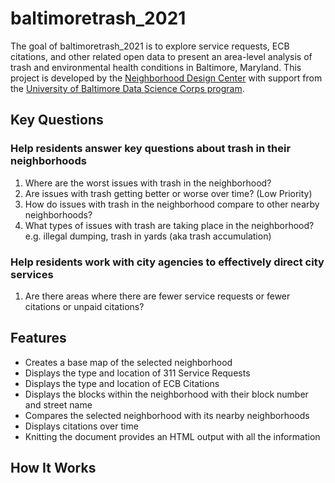 
# baltimoretrash_2021

<!-- badges: start -->
<!-- badges: end -->

The goal of baltimoretrash_2021 is to explore service requests, ECB citations, and other related open data to present an area-level analysis of trash and environmental health conditions in Baltimore, Maryland. This project is developed by the [Neighborhood Design Center](https://ndc-md.org/) with support from the [University of Baltimore Data Science Corps program](https://bniajfi.org/currentprojects/data_science_corps/).

## Key Questions
### Help residents answer key questions about trash in their neighborhoods

1. Where are the worst issues with trash in the neighborhood?
2. Are issues with trash getting better or worse over time? (Low Priority)
3. How do issues with trash in the neighborhood compare to other nearby neighborhoods?
4. What types of issues with trash are taking place in the neighborhood? e.g. illegal dumping, trash in yards (aka trash accumulation)

### Help residents work with city agencies to effectively direct city services

1. Are there areas where there are fewer service requests or fewer citations or unpaid citations?

## Features

- Creates a base map of the selected neighborhood
- Displays the type and location of 311 Service Requests
- Displays the type and location of ECB Citations
- Displays the blocks within the neighborhood with their block number and street name
- Compares the selected neighborhood with its nearby neighborhoods
- Displays citations over time
- Knitting the document provides an HTML output with all the information

## How It Works
